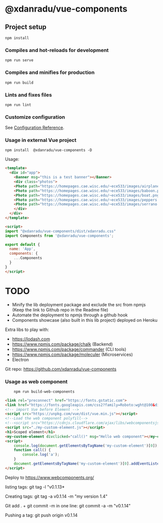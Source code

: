 # @xdanradu/vue-components

## Project setup
```
npm install
```

### Compiles and hot-reloads for development
```
npm run serve
```

### Compiles and minifies for production
```
npm run build
```

### Lints and fixes files
```
npm run lint
```

### Customize configuration
See [Configuration Reference](https://cli.vuejs.org/config/).


### Usage in external Vue project

```
npm install  @xdanradu/vue-components -D
```

Usage:
```html
<template>
  <div id="app">
    <Banner msg="this is a test banner"></Banner>
    <div class="photos">
    <Photo path="https://homepages.cae.wisc.edu/~ece533/images/airplane.png"></Photo>
    <Photo path="https://homepages.cae.wisc.edu/~ece533/images/baboon.png"></Photo>
    <Photo path="https://homepages.cae.wisc.edu/~ece533/images/boat.png"></Photo>
    <Photo path="https://homepages.cae.wisc.edu/~ece533/images/peppers.png"></Photo>
    <Photo path="https://homepages.cae.wisc.edu/~ece533/images/serrano.png"></Photo>
    </div>
  </div>
</template>

<script>
import "@xdanradu/vue-components/dist/xdanradu.css"
import Components from '@xdanradu/vue-components';

export default {
  name: 'App',
  components: {
    ...Components
  }
}
</script>

```

# TODO

- Minify the lib deployment package and exclude the src from npmjs (Keep the link to Github repo in the Readme file)
- Automate the deployment to npmjs through a github hook
- Components showcase (also built in this lib project) deployed on Heroku

Extra libs to play with: 

- https://lodash.com
- https://www.npmjs.com/package/chalk (Backend)
- https://www.npmjs.com/package/commander (CLI tools)
- https://www.npmjs.com/package/moleculer (Microservices)
- Electron


Git repo: https://github.com/xdanradu/vue-components


### Usage as web component

```bash
    npm run build-web-components
```

```html
<link rel="preconnect" href="https://fonts.gstatic.com">
<link href="https://fonts.googleapis.com/css2?family=Roboto:wght@100&display=swap" rel="stylesheet">
<!-- import Vue before Element -->
<script src="https://unpkg.com/vue/dist/vue.min.js"></script>
<!--Load the web component polyfill-->
<!--<script src="https://cdnjs.cloudflare.com/ajax/libs/webcomponentsjs/2.0.2/webcomponents-bundle.js"></script>-->
<script src="./my-custom-element.js"></script>
<h1>Scoped element</h1>
<my-custom-element divclicked="call()" msg="Hello web component"></my-custom-element>
<script>
    console.log(document.getElementsByTagName('my-custom-element')[0]);
    function call() {
        console.log('a');
    }
    document.getElementsByTagName('my-custom-element')[0].addEventListener('divclicked', (event) => { console.log(event.target);} );
</script> 
```

Deploy to https://www.webcomponents.org/

listing tags:
git tag -l "v0.1.13*

Creating tags:
git tag -a v0.1.14 -m "my version 1.4"

Git add . + git commit -m in one line:
git commit -a -m "v0.1.14"

Pushing a tag:
git push origin v0.1.14

